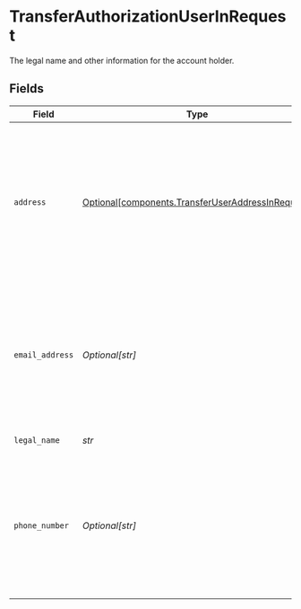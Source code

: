 # TransferAuthorizationUserInRequest

The legal name and other information for the account holder.


## Fields

| Field                                                                                                                                                             | Type                                                                                                                                                              | Required                                                                                                                                                          | Description                                                                                                                                                       |
| ----------------------------------------------------------------------------------------------------------------------------------------------------------------- | ----------------------------------------------------------------------------------------------------------------------------------------------------------------- | ----------------------------------------------------------------------------------------------------------------------------------------------------------------- | ----------------------------------------------------------------------------------------------------------------------------------------------------------------- |
| `address`                                                                                                                                                         | [Optional[components.TransferUserAddressInRequest]](../../models/components/transferuseraddressinrequest.md)                                                      | :heavy_minus_sign:                                                                                                                                                | The address associated with the account holder. Providing this data will improve the likelihood that Plaid will be able to guarantee the transfer, if applicable. |
| `email_address`                                                                                                                                                   | *Optional[str]*                                                                                                                                                   | :heavy_minus_sign:                                                                                                                                                | The user's email address. In order to qualify for a guaranteed transfer, at least one of `phone_number` or `email_address` must be provided.                      |
| `legal_name`                                                                                                                                                      | *str*                                                                                                                                                             | :heavy_check_mark:                                                                                                                                                | The user's legal name.                                                                                                                                            |
| `phone_number`                                                                                                                                                    | *Optional[str]*                                                                                                                                                   | :heavy_minus_sign:                                                                                                                                                | The user's phone number. In order to qualify for a guaranteed transfer, at least one of `phone_number` or `email_address` must be provided.                       |